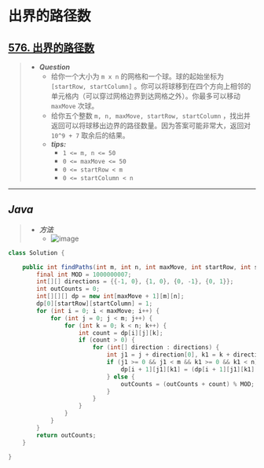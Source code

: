 # 出界的路径数

## [576. 出界的路径数](https://leetcode.cn/problems/out-of-boundary-paths/)

> - ***Question***
>   - 给你一个大小为 `m x n` 的网格和一个球。球的起始坐标为 `[startRow, startColumn]` 。你可以将球移到在四个方向上相邻的单元格内（可以穿过网格边界到达网格之外）。你最多可以移动 `maxMove` 次球。
>   - 给你五个整数 `m, n, maxMove, startRow, startColumn` ，找出并返回可以将球移出边界的路径数量。因为答案可能非常大，返回对 `10^9 + 7` 取余后的结果。
>   - ***tips:***
>     - `1 <= m, n <= 50`
>     - `0 <= maxMove <= 50`
>     - `0 <= startRow < m`
>     - `0 <= startColumn < n`

---

## *Java*

> - ***方法***
>   - ![image](./images/出界的路径数.png)

```java
class Solution {

    public int findPaths(int m, int n, int maxMove, int startRow, int startColumn) {
        final int MOD = 1000000007;
        int[][] directions = {{-1, 0}, {1, 0}, {0, -1}, {0, 1}};
        int outCounts = 0;
        int[][][] dp = new int[maxMove + 1][m][n];
        dp[0][startRow][startColumn] = 1;
        for (int i = 0; i < maxMove; i++) {
            for (int j = 0; j < m; j++) {
                for (int k = 0; k < n; k++) {
                    int count = dp[i][j][k];
                    if (count > 0) {
                        for (int[] direction : directions) {
                            int j1 = j + direction[0], k1 = k + direction[1];
                            if (j1 >= 0 && j1 < m && k1 >= 0 && k1 < n) {
                                dp[i + 1][j1][k1] = (dp[i + 1][j1][k1] + count) % MOD;
                            } else {
                                outCounts = (outCounts + count) % MOD;
                            }
                        }
                    }
                }
            }
        }
        return outCounts;
    }

}
```
